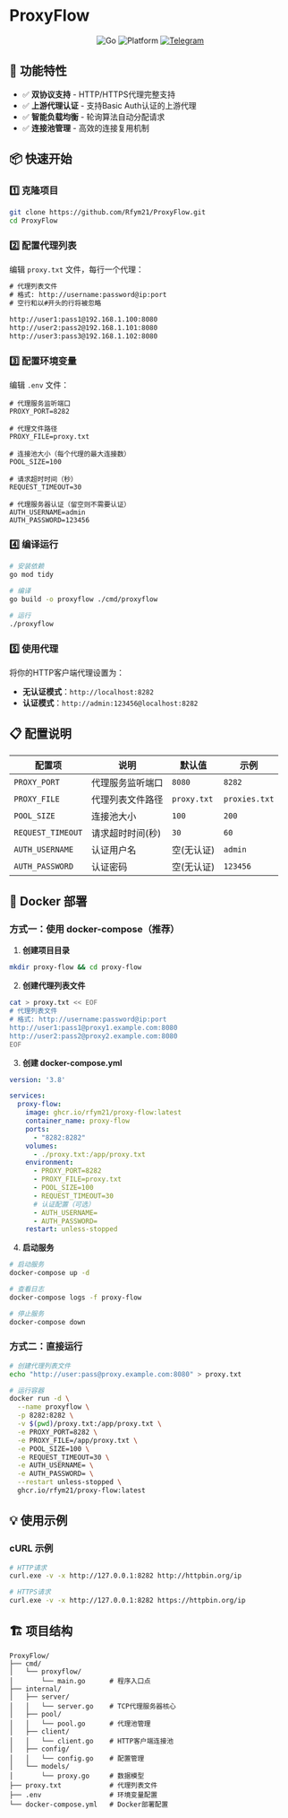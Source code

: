 # ProxyFlow

<div align="center">

![Go](https://img.shields.io/badge/Go-1.24+-00ADD8?style=for-the-badge&logo=go&logoColor=white)
![Platform](https://img.shields.io/badge/Platform-Windows%20%7C%20Linux%20%7C%20macOS-lightgrey?style=for-the-badge)
[![Telegram](https://img.shields.io/badge/Telegram-blue?style=for-the-badge&logo=telegram&logoColor=white)](https://t.me/nodejs_project)

</div>

## 🚀 功能特性

- ✅ **双协议支持** - HTTP/HTTPS代理完整支持
- ✅ **上游代理认证** - 支持Basic Auth认证的上游代理
- ✅ **智能负载均衡** - 轮询算法自动分配请求
- ✅ **连接池管理** - 高效的连接复用机制

## 📦 快速开始

### 1️⃣ 克隆项目

```bash
git clone https://github.com/Rfym21/ProxyFlow.git
cd ProxyFlow
```

### 2️⃣ 配置代理列表

编辑 `proxy.txt` 文件，每行一个代理：

```txt
# 代理列表文件
# 格式: http://username:password@ip:port
# 空行和以#开头的行将被忽略

http://user1:pass1@192.168.1.100:8080
http://user2:pass2@192.168.1.101:8080
http://user3:pass3@192.168.1.102:8080
```

### 3️⃣ 配置环境变量

编辑 `.env` 文件：

```env
# 代理服务监听端口
PROXY_PORT=8282

# 代理文件路径
PROXY_FILE=proxy.txt

# 连接池大小（每个代理的最大连接数）
POOL_SIZE=100

# 请求超时时间（秒）
REQUEST_TIMEOUT=30

# 代理服务器认证（留空则不需要认证）
AUTH_USERNAME=admin
AUTH_PASSWORD=123456
```

### 4️⃣ 编译运行

```bash
# 安装依赖
go mod tidy

# 编译
go build -o proxyflow ./cmd/proxyflow

# 运行
./proxyflow
```

### 5️⃣ 使用代理

将你的HTTP客户端代理设置为：

- **无认证模式**：`http://localhost:8282`
- **认证模式**：`http://admin:123456@localhost:8282`

## 📋 配置说明

| 配置项 | 说明 | 默认值 | 示例 |
|--------|------|--------|------|
| `PROXY_PORT` | 代理服务监听端口 | `8080` | `8282` |
| `PROXY_FILE` | 代理列表文件路径 | `proxy.txt` | `proxies.txt` |
| `POOL_SIZE` | 连接池大小 | `100` | `200` |
| `REQUEST_TIMEOUT` | 请求超时时间(秒) | `30` | `60` |
| `AUTH_USERNAME` | 认证用户名 | 空(无认证) | `admin` |
| `AUTH_PASSWORD` | 认证密码 | 空(无认证) | `123456` |

## 🐳 Docker 部署

### 方式一：使用 docker-compose（推荐）

1. **创建项目目录**
```bash
mkdir proxy-flow && cd proxy-flow
```

2. **创建代理列表文件**
```bash
cat > proxy.txt << EOF
# 代理列表文件
# 格式: http://username:password@ip:port
http://user1:pass1@proxy1.example.com:8080
http://user2:pass2@proxy2.example.com:8080
EOF
```

3. **创建 docker-compose.yml**
```yaml
version: '3.8'

services:
  proxy-flow:
    image: ghcr.io/rfym21/proxy-flow:latest
    container_name: proxy-flow
    ports:
      - "8282:8282"
    volumes:
      - ./proxy.txt:/app/proxy.txt
    environment:
      - PROXY_PORT=8282
      - PROXY_FILE=proxy.txt
      - POOL_SIZE=100
      - REQUEST_TIMEOUT=30
      # 认证配置（可选）
      - AUTH_USERNAME=
      - AUTH_PASSWORD=
    restart: unless-stopped
```

4. **启动服务**
```bash
# 启动服务
docker-compose up -d

# 查看日志
docker-compose logs -f proxy-flow

# 停止服务
docker-compose down
```

### 方式二：直接运行

```bash
# 创建代理列表文件
echo "http://user:pass@proxy.example.com:8080" > proxy.txt

# 运行容器
docker run -d \
  --name proxyflow \
  -p 8282:8282 \
  -v $(pwd)/proxy.txt:/app/proxy.txt \
  -e PROXY_PORT=8282 \
  -e PROXY_FILE=/app/proxy.txt \
  -e POOL_SIZE=100 \
  -e REQUEST_TIMEOUT=30 \
  -e AUTH_USERNAME= \
  -e AUTH_PASSWORD= \
  --restart unless-stopped \
  ghcr.io/rfym21/proxy-flow:latest
```

## 💡 使用示例

### cURL 示例

```bash
# HTTP请求
curl.exe -v -x http://127.0.0.1:8282 http://httpbin.org/ip

# HTTPS请求
curl.exe -v -x http://127.0.0.1:8282 https://httpbin.org/ip
```

## 🏗️ 项目结构

```
ProxyFlow/
├── cmd/
│   └── proxyflow/
│       └── main.go      # 程序入口点
├── internal/
│   ├── server/
│   │   └── server.go    # TCP代理服务器核心
│   ├── pool/
│   │   └── pool.go      # 代理池管理
│   ├── client/
│   │   └── client.go    # HTTP客户端连接池
│   ├── config/
│   │   └── config.go    # 配置管理
│   └── models/
│       └── proxy.go     # 数据模型
├── proxy.txt            # 代理列表文件
├── .env                 # 环境变量配置
└── docker-compose.yml   # Docker部署配置
```